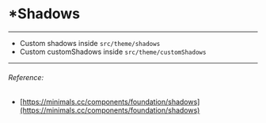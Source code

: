*Shadows
=======

* * *

*   Custom shadows inside `src/theme/shadows`
*   Custom customShadows inside `src/theme/customShadows`

* * *

###### [](#reference)Reference:

*   [https://minimals.cc/components/foundation/shadows](https://minimals.cc/components/foundation/shadows)


